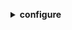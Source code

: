 **<details ><summary style="color:none;">configure</summary><blockquote>**

- **<details><summary style="color:none;"><b><u>add-model</b></u></summary><blockquote>**

  * **<p style="color:none;">--service-model</p>**
  * **<p style="color:none;">--service-name</p>**

  </br>

  <p style="color:red;">Description</p>

  </br>

  ## **Examples**

  ```bash

  ```
  ```json

  ```

  </br>

- **<details><summary style="color:none;"><b><u>get</b></u></summary><blockquote>**

  * **<p style="color:none;"></p>**

  </br>

  <p style="color:red;">Description</p>

  </br>

  ## **Examples**

  ```bash

  ```
  ```json

  ```

  </br>

- **<details><summary style="color:none;"><b><u>import</b></u></summary><blockquote>**

  * **<p style="color:none;">--csv</p>**
  * **<p style="color:none;">--skip-invalid</p>**
  * **<p style="color:none;">--profile-prefix</p>**

  </br>

  <p style="color:red;">Description</p>

  </br>

  ## **Examples**

  ```bash

  ```
  ```json

  ```

  </br>

- **<details><summary style="color:none;"><b><u>list</b></u></summary><blockquote>**

  * **<p style="color:none;"></p>**

  </br>

  <p style="color:red;">Description</p>

  </br>

  ## **Examples**

  ```bash

  ```
  ```json

  ```

  </br>

- **<details><summary style="color:none;"><b><u>list-profiles</b></u></summary><blockquote>**

  * **<p style="color:none;"></p>**

  </br>

  <p style="color:red;">Description</p>

  </br>

  ## **Examples**

  ```bash

  ```
  ```json

  ```

  </br>

- **<details><summary style="color:none;"><b><u>set</b></u></summary><blockquote>**

  * **<p style="color:none;"></p>**

  </br>

  <p style="color:red;">Description</p>

  </br>

  ## **Examples**

  ```bash

  ```
  ```json

  ```

  </br>

- **<details><summary style="color:none;"><b><u>sso</b></u></summary><blockquote>**

  * **<p style="color:none;"></p>**

  </br>

  <p style="color:red;">Description</p>

  </br>

  ## **Examples**

  ```bash

  ```
  ```json

  ```

  </br>

</blockquote></details>
</blockquote></details>
</blockquote></details>
</blockquote></details>
</blockquote></details>
</blockquote></details>
</blockquote></details>
</blockquote></details>
